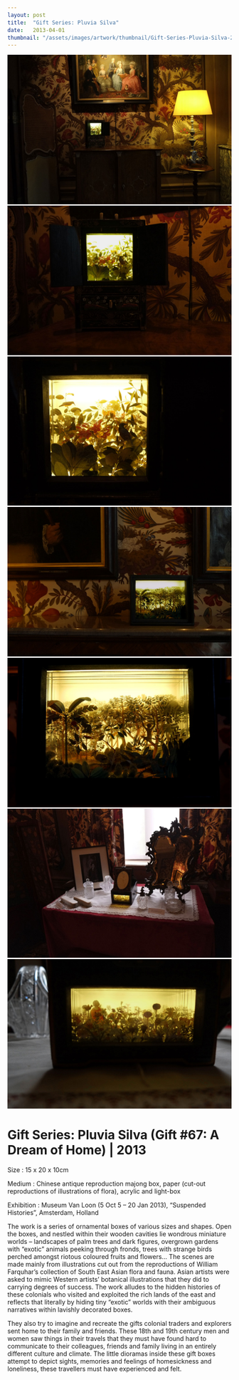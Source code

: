```yaml
---
layout: post
title:  "Gift Series: Pluvia Silva"
date:   2013-04-01
thumbnail: "/assets/images/artwork/thumbnail/Gift-Series-Pluvia-Silva-2013.jpg"
---
```


![My image Name](/assets/images/artwork/Gift-Series-Pluvia-Silva_01.jpg)
![My image Name](/assets/images/artwork/Gift-Series-Pluvia-Silva_02.jpg)
![My image Name](/assets/images/artwork/Gift-Series-Pluvia-Silva_03.jpg)
![My image Name](/assets/images/artwork/Gift-Series-Pluvia-Silva_04.jpg)
![My image Name](/assets/images/artwork/Gift-Series-Pluvia-Silva_05.jpg)
![My image Name](/assets/images/artwork/Gift-Series-Pluvia-Silva_06.jpg)
![My image Name](/assets/images/artwork/Gift-Series-Pluvia-Silva_07.jpg)

# Gift Series: Pluvia Silva (Gift #67: A Dream of Home) | 2013

Size
: 15 x 20 x 10cm

Medium
: Chinese antique reproduction majong box, paper  (cut-out reproductions of illustrations of flora), acrylic and light-box

Exhibition
: Museum Van Loon (5 Oct 5 – 20 Jan 2013), “Suspended Histories”, Amsterdam, Holland 

<!--excerpt_separator-->
		
The work is a series of ornamental boxes of various sizes and shapes. Open the boxes, and nestled within their wooden cavities lie wondrous miniature worlds – landscapes of palm trees and dark figures, overgrown gardens with “exotic” animals peeking through fronds, trees with strange birds perched amongst riotous coloured fruits and flowers… The scenes are made mainly from illustrations cut out from the reproductions of William Farquhar’s collection of South East Asian flora and fauna. Asian artists were asked to mimic Western artists’ botanical illustrations that they did to carrying degrees of success. The work alludes to the hidden histories of these colonials who visited and exploited the rich lands of the east and reflects that literally by hiding tiny “exotic” worlds with their ambiguous narratives within lavishly decorated boxes.

They also try to imagine and recreate the gifts colonial traders and explorers sent home to their family and friends.  These 18th and 19th century men and 
women saw things in their travels that they must have found hard to communicate to their colleagues, friends and family living in an entirely different culture and climate.  The little dioramas inside these gift boxes attempt to depict sights, memories and feelings of homesickness and loneliness, these travellers must have experienced and felt.